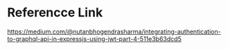 # Referencce Link
https://medium.com/@nutanbhogendrasharma/integrating-authentication-to-graphql-api-in-expressjs-using-jwt-part-4-511e3b63dcd5